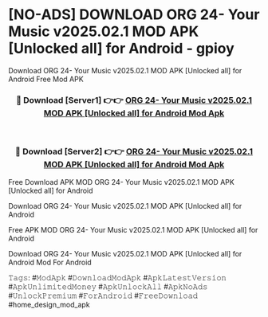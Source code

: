 # [NO-ADS] DOWNLOAD ORG 24- Your Music v2025.02.1 MOD APK [Unlocked all] for Android - gpioy
Download ORG 24- Your Music v2025.02.1 MOD APK [Unlocked all] for Android Free Mod APK

<div align="center">
<h3>🔴 Download [Server1] 👉👉 <a href="https://apk-comot.site?title=ORG_24-_Your_Music_v2025.02.1_MOD_APK_[Unlocked_all]_for_Android">ORG 24- Your Music v2025.02.1 MOD APK [Unlocked all] for Android Mod Apk</a></h3><br>

<h3>🔴 Download [Server2] 👉👉 <a href="https://apk-comot.site?title=ORG_24-_Your_Music_v2025.02.1_MOD_APK_[Unlocked_all]_for_Android">ORG 24- Your Music v2025.02.1 MOD APK [Unlocked all] for Android Mod Apk</a></h3>
</div>


Free Download APK MOD ORG 24- Your Music v2025.02.1 MOD APK [Unlocked all] for Android

Download ORG 24- Your Music v2025.02.1 MOD APK [Unlocked all] for Android 

Free APK MOD ORG 24- Your Music v2025.02.1 MOD APK [Unlocked all] for Android 

Download ORG 24- Your Music v2025.02.1 MOD APK [Unlocked all] for Android Mod For Android

𝚃𝚊𝚐𝚜: #𝙼𝚘𝚍𝙰𝚙𝚔 #𝙳𝚘𝚠𝚗𝚕𝚘𝚊𝚍𝙼𝚘𝚍𝙰𝚙𝚔 #𝙰𝚙𝚔𝙻𝚊𝚝𝚎𝚜𝚝𝚅𝚎𝚛𝚜𝚒𝚘𝚗 #𝙰𝚙𝚔𝚄𝚗𝚕𝚒𝚖𝚒𝚝𝚎𝚍𝙼𝚘𝚗𝚎𝚢 #𝙰𝚙𝚔𝚄𝚗𝚕𝚘𝚌𝚔𝙰𝚕𝚕 #𝙰𝚙𝚔𝙽𝚘𝙰𝚍𝚜 #𝚄𝚗𝚕𝚘𝚌𝚔𝙿𝚛𝚎𝚖𝚒𝚞𝚖 #𝙵𝚘𝚛𝙰𝚗𝚍𝚛𝚘𝚒𝚍 #𝙵𝚛𝚎𝚎𝙳𝚘𝚠𝚗𝚕𝚘𝚊𝚍 #home_design_mod_apk